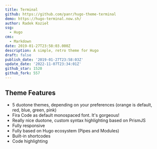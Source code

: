 ```yaml
---
title: Terminal
github: https://github.com/panr/hugo-theme-terminal
demo: https://hugo-terminal.now.sh/
author: Radek Kozieł
ssg:
  - Hugo
cms:
  - Markdown
date: 2019-01-27T23:58:03.000Z
description: A simple, retro theme for Hugo
draft: false
publish_date: '2019-01-27T23:58:03Z'
update_date: '2022-11-07T23:34:01Z'
github_star: 1520
github_fork: 557
---
```

## Theme Features

- 5 duotone themes, depending on your preferences (orange is default, red, blue, green, pink)
- Fira Code as default monospaced font. It's gorgeous!
- Really nice duotone, custom syntax highlighting based on PrismJS
- Fully responsive
- Fully based on Hugo ecosystem (Pipes and Modules)
- Built-in shortcodes
- Code highlighting
